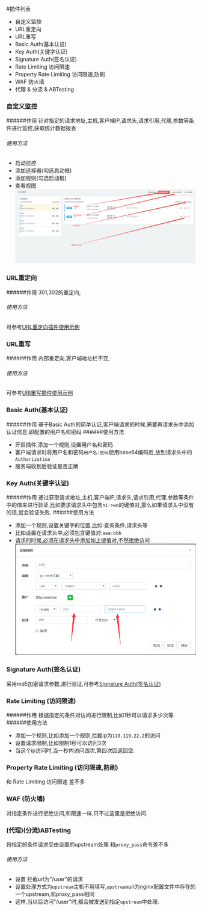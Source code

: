 #插件列表
* 自定义监控
* URL重定向
* URL重写
* Basic Auth(基本认证)
* Key Auth(关键字认证)
* Signature Auth(签名认证)
* Rate Limiting 访问限速
* Property Rate Limiting 访问限速,防刷
* WAF 防火墙
* 代理 & 分流 & ABTesting

### 自定义监控
######作用
针对指定的请求地址,主机,客户端IP,请求头,请求引用,代理,参数等条件进行监控,获取统计数据报表
###### 使用方法
* 启动监控
* 添加选择器(勾选启动框)
* 添加规则(勾选启动框)
* 查看视图
![界面](img/自定义监控.png)
### URL重定向
######作用
301,302的重定向,
###### 使用方法
可参考[URL重定向插件使用示例](http://orange.sumory.com/docs/usages/redirect/)
### URL重写
######作用
内部重定向,客户端地址栏不变,
###### 使用方法
可参考[URI重写插件使用示例](http://orange.sumory.com/docs/usages/rewrite/)
### Basic Auth(基本认证)
######作用
基于Basic Auth的简单认证,客户端请求的时候,需要再请求头中添加认证信息,即配置的用户名和密码
######使用方法
* 开启插件,添加一个规则,设置用户名和密码
* 客户端请求时将用户名和密码`用户名:密码`使用base64编码后,放到请求头中的`Authorization`
* 服务端收到后验证是否正确
### Key Auth(关键字认证)
######作用
通过获取请求地址,主机,客户端IP,请求头,请求引用,代理,参数等条件中的值来进行验证,比如要求请求头中包含`ni->wo`的键值对,那么如果请求头中没有的话,就会验证失败.
######使用方法
* 添加一个规则,设置关键字的位置,比如:查询条件,请求头等
* 比如设置在请求头中,必须包含键值对:`aaa:bbb`
* 请求的时候,必须在请求头中添加如上键值对,不然拒绝访问
![关键字认证](img/关键字认证.png)
### Signature Auth(签名认证)
采用md5加密请求参数,进行验证,可参考[Signature Auth(签名认证)](https://github.com/sumory/orange/issues/72)
### Rate Limiting (访问限速)
######作用
根据指定的条件对访问进行限制,比如1秒可以请求多少次等.
######使用方法
* 添加一个规则,比如添加一个规则,拦截ip为`119.119.22.2`的访问
* 设置请求限制,比如限制1秒可以访问3次
* 当这个ip访问时,当一秒内访问四次,第四次回返回空.
### Property Rate Limiting (访问限速,防刷)
和 Rate Limiting 访问限速 差不多
### WAF (防火墙)
对指定条件进行拒绝访问,和限速一样,只不过这里是拒绝访问.
### (代理)(分流)ABTesting
将指定的条件请求交由设置的upstream处理.和`proxy_pass`命令差不多
###### 使用方法
* 设置 拦截url为"/user"的请求
* 设置处理方式为`upstream`主机不用填写,`upstream`uri为nginx配置文件中存在的一个upstream,和proxy_pass相同
* 这样,当以后访问"/user"时,都会被发送到指定`upstream`中处理.